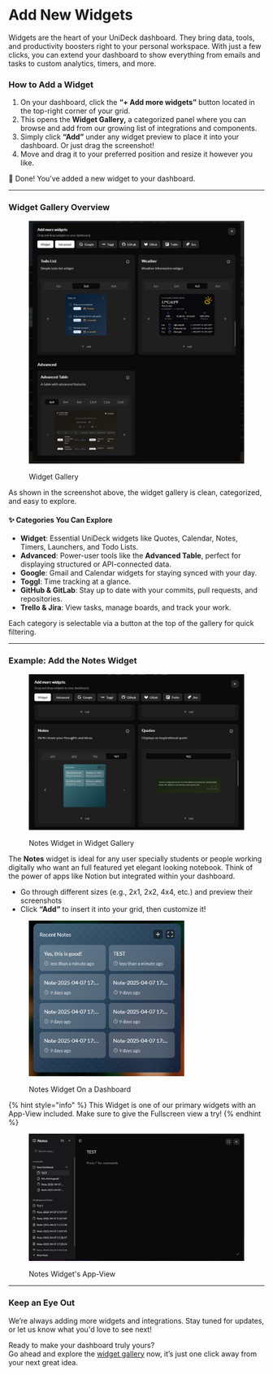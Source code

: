# Add New Widgets

Widgets are the heart of your UniDeck dashboard. They bring data, tools, and productivity boosters right to your personal workspace. With just a few clicks, you can extend your dashboard to show everything from emails and tasks to custom analytics, timers, and more.

### How to Add a Widget

1. On your dashboard, click the **“+ Add more widgets”** button located in the top-right corner of your grid.
2. This opens the **Widget Gallery,** a categorized panel where you can browse and add from our growing list of integrations and components.
3. Simply click **“Add”** under any widget preview to place it into your dashboard. Or just drag the screenshot!
4. Move and drag it to your preferred position and resize it however you like.

🎉 Done! You’ve added a new widget to your dashboard.

***

### Widget Gallery Overview

<figure><img src="../../.gitbook/assets/image (19) (1).png" alt="" width="563"><figcaption><p>Widget Gallery</p></figcaption></figure>

As shown in the screenshot above, the widget gallery is clean, categorized, and easy to explore.

#### ✨ Categories You Can Explore

* **Widget**: Essential UniDeck widgets like Quotes, Calendar, Notes, Timers, Launchers, and Todo Lists.
* **Advanced**: Power-user tools like the **Advanced Table**, perfect for displaying structured or API-connected data.
* **Google**: Gmail and Calendar widgets for staying synced with your day.
* **Toggl**: Time tracking at a glance.
* **GitHub & GitLab**: Stay up to date with your commits, pull requests, and repositories.
* **Trello & Jira**: View tasks, manage boards, and track your work.

Each category is selectable via a button at the top of the gallery for quick filtering.

***

### Example: Add the Notes Widget

<figure><img src="../../.gitbook/assets/image (20).png" alt=""><figcaption><p>Notes Widget in Widget Gallery</p></figcaption></figure>

The **Notes** widget is ideal for any user specially students or people working digitally who want an full featured yet elegant looking notebook. Think of the power of apps like Notion but integrated within your dashboard.

* Go through different sizes (e.g., 2x1, 2x2, 4x4, etc.) and preview their screenshots
* Click **“Add”** to insert it into your grid, then customize it!

<figure><img src="../../.gitbook/assets/image (21).png" alt="" width="306"><figcaption><p>Notes Widget On a Dashboard</p></figcaption></figure>

{% hint style="info" %}
This Widget is one of our primary widgets with an App-View included. Make sure to give the Fullscreen view a try!
{% endhint %}

<figure><img src="../../.gitbook/assets/image (23).png" alt="" width="563"><figcaption><p>Notes Widget's App-View</p></figcaption></figure>

***

### Keep an Eye Out

We’re always adding more widgets and integrations. Stay tuned for updates, or let us know what you'd love to see next!

Ready to make your dashboard truly yours?\
Go ahead and explore the [widget gallery](https://dash.unideck.app/) now, it’s just one click away from your next great idea.
